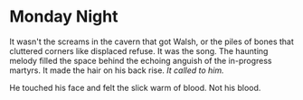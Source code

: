# Monday Night

It wasn't the screams in the cavern that got Walsh, or the piles of bones that cluttered corners like displaced refuse. It was the song. The haunting melody filled the space behind the echoing anguish of the in-progress martyrs. It made the hair on his back rise. *It called to him.*

He touched his face and felt the slick warm of blood. Not his blood.
